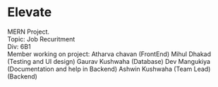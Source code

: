 # Elevate
MERN Project. <br>
Topic: Job Recuritment <br>
Div: 6B1 <br>
Member working on project: 
Atharva chavan (FrontEnd)
Mihul Dhakad (Testing and UI design)
Gaurav Kushwaha (Database)
Dev Mangukiya (Documentation and help in Backend)
Ashwin Kushwaha (Team Lead)(Backend)
